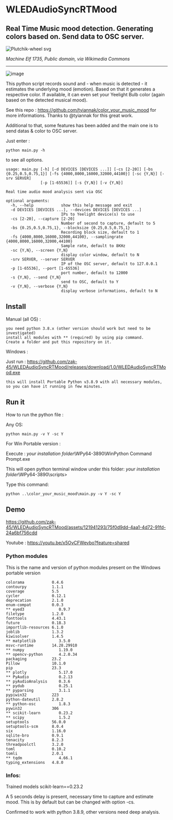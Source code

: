 # WLEDAudioSyncRTMood

Real Time Music mood detection. Generating colors based on. Send data to OSC server.
---
![Plutchik-wheel svg](https://github.com/zak-45/WLEDAudioSyncRTMood/assets/121941293/fd85b287-be90-49cb-9512-1c3dc872f9e9)

_Machine Elf 1735, Public domain, via Wikimedia Commons_

---
![image](https://github.com/zak-45/WLEDAudioSyncRTMood/assets/121941293/640b9066-5b66-4867-83c3-49d6bb669354)


This python script records sound and - when music is detected - it estimates the underlying mood (emotion). Based on that it generates a respective color. If available, it can even set your Yeelight Bulb color (again based on the detected musical mood). 

See this repo : https://github.com/tyiannak/color_your_music_mood for more informations. Thanks to @tyiannak for this great work.

Additional to that, some features has been added and the main one is to send datas & color to OSC server.

Just enter :
```
python main.py -h
```
to see all options.
```
usage: main.py [-h] [-d DEVICES [DEVICES ...]] [-cs [2-20]] [-bs {0.25,0.5,0.75,1}] [-fs {4000,8000,16000,32000,44100}] [-sc {Y,N}] [-srv SERVER]
               [-p [1-65536]] [-s {Y,N}] [-v {Y,N}]

Real time audio mood analysis sent via OSC

optional arguments:
  -h, --help            show this help message and exit
  -d DEVICES [DEVICES ...], --devices DEVICES [DEVICES ...]
                        IPs to Yeelight device(s) to use
  -cs [2-20], --capture [2-20]
                        Number of second to capture, default to 5
  -bs {0.25,0.5,0.75,1}, --blocksize {0.25,0.5,0.75,1}
                        Recording block size, default to 1
  -fs {4000,8000,16000,32000,44100}, --samplingrate {4000,8000,16000,32000,44100}
                        Sample rate, default to 8KHz
  -sc {Y,N}, --screen {Y,N}
                        display color window, default to N
  -srv SERVER, --server SERVER
                        IP of the OSC server, default to 127.0.0.1
  -p [1-65536], --port [1-65536]
                        port number, default to 12000
  -s {Y,N}, --send {Y,N}
                        send to OSC, default to Y
  -v {Y,N}, --verbose {Y,N}
                        display verbose informations, default to N
```

## Install

Manual (all OS) :
```
you need python 3.8.x (other version should work but need to be investigated)
install all modules with ** (required) by using pip command.
Create a folder and put this repository on it.
```
Windows :

Just run : https://github.com/zak-45/WLEDAudioSyncRTMood/releases/download/1.0/WLEDAudioSyncRTMood.exe
```
this will install Portable Python v3.8.9 with all necessary modules,
so you can have it running in few minutes.
```
## Run it 

How to run the python file :

Any OS:
```
python main.py -v Y -sc Y
```

For Win Portable version : 

Execute : _your installation folder_\WPy64-3890\WinPython Command Prompt.exe

This will open python terminal window under this folder:
_your installation folder_\WPy64-3890\scripts>

Type this command:
```
python ..\color_your_music_mood\main.py -v Y -sc Y
```

## Demo

https://github.com/zak-45/WLEDAudioSyncRTMood/assets/121941293/75f0d9dd-4aa1-4d72-91fd-24a6bf756cdd

Youtube : https://youtu.be/x5OvCFWevbo?feature=shared

### Python modules 

This is the name and version of python modules present on the Windows portable version
```
colorama            0.4.6
contourpy           1.1.1
coverage            5.5
cycler              0.12.1
deprecation         2.1.0
enum-compat         0.0.3
** eyed3               0.9.7 
filetype            1.2.0
fonttools           4.43.1
future              0.18.3
importlib-resources 6.1.0
joblib              1.3.2
kiwisolver          1.4.5
** matplotlib          3.5.0
msvc-runtime        14.28.29910
** numpy               1.19.0
** opencv-python       4.2.0.34
packaging           23.2
Pillow              10.1.0
pip                 23.3
** plotly              5.17.0
** PyAudio             0.2.13
** pyAudioAnalysis     0.3.6
** pydub               0.25.1
** pyparsing           3.1.1
pypiwin32           223
python-dateutil     2.8.2
** python-osc          1.8.3
pywin32             306
** scikit-learn        0.23.2
** scipy               1.5.2
setuptools          56.0.0
setuptools-scm      8.0.4
six                 1.16.0
sqlite-bro          0.9.1
tenacity            8.2.3
threadpoolctl       3.2.0
toml                0.10.2
tomli               2.0.1
** tqdm                4.66.1
typing_extensions   4.8.0
```

### Infos:

Trained models scikit-learn==0.23.2

A 5 seconds delay is present, necessary time to capture and estimate mood. This is by default but can be changed with option -cs.

Confirmed to work with python 3.8.9, other versions need deep analysis.
